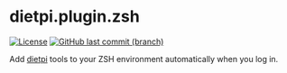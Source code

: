 # dietpi.plugin.zsh

[![License](https://img.shields.io/badge/License-Apache%202.0-blue.svg)](https://opensource.org/licenses/Apache-2.0)
[![GitHub last commit (branch)](https://img.shields.io/github/last-commit/unixorn/dietpi.plugin.zsh/main.svg)](https://github.com/unixorn/dietpi.plugin.zsh)

Add [dietpi](https://dietpi.com) tools to your ZSH environment automatically when you log in.
